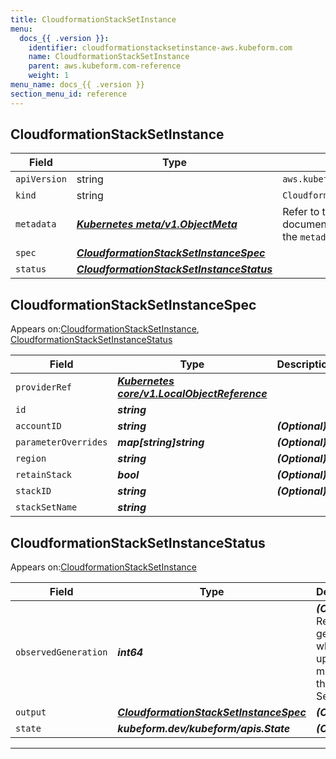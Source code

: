 ```yaml
---
title: CloudformationStackSetInstance
menu:
  docs_{{ .version }}:
    identifier: cloudformationstacksetinstance-aws.kubeform.com
    name: CloudformationStackSetInstance
    parent: aws.kubeform.com-reference
    weight: 1
menu_name: docs_{{ .version }}
section_menu_id: reference
---
```


## CloudformationStackSetInstance
| Field | Type | Description |
| ------ | ----- | ----------- |
| `apiVersion` | string | `aws.kubeform.com/v1alpha1` |
|    `kind` | string | `CloudformationStackSetInstance` |
| `metadata` | ***[Kubernetes meta/v1.ObjectMeta](https://kubernetes.io/docs/reference/generated/kubernetes-api/v1.13/#objectmeta-v1-meta)***|Refer to the Kubernetes API documentation for the fields of the `metadata` field.|
| `spec` | ***[CloudformationStackSetInstanceSpec](#CloudformationStackSetInstanceSpec)***||
| `status` | ***[CloudformationStackSetInstanceStatus](#CloudformationStackSetInstanceStatus)***||
## CloudformationStackSetInstanceSpec

Appears on:[CloudformationStackSetInstance](#CloudformationStackSetInstance), [CloudformationStackSetInstanceStatus](#CloudformationStackSetInstanceStatus)

| Field | Type | Description |
| ------ | ----- | ----------- |
| `providerRef` | ***[Kubernetes core/v1.LocalObjectReference](https://kubernetes.io/docs/reference/generated/kubernetes-api/v1.13/#localobjectreference-v1-core)***||
| `id` | ***string***||
| `accountID` | ***string***| ***(Optional)*** |
| `parameterOverrides` | ***map[string]string***| ***(Optional)*** |
| `region` | ***string***| ***(Optional)*** |
| `retainStack` | ***bool***| ***(Optional)*** |
| `stackID` | ***string***| ***(Optional)*** |
| `stackSetName` | ***string***||
## CloudformationStackSetInstanceStatus

Appears on:[CloudformationStackSetInstance](#CloudformationStackSetInstance)

| Field | Type | Description |
| ------ | ----- | ----------- |
| `observedGeneration` | ***int64***| ***(Optional)*** Resource generation, which is updated on mutation by the API Server.|
| `output` | ***[CloudformationStackSetInstanceSpec](#CloudformationStackSetInstanceSpec)***| ***(Optional)*** |
| `state` | ***kubeform.dev/kubeform/apis.State***| ***(Optional)*** |
---
